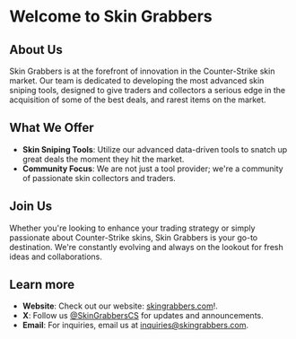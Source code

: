 # Welcome to Skin Grabbers

## About Us

Skin Grabbers is at the forefront of innovation in the Counter-Strike skin market. Our team is dedicated to developing the most advanced skin sniping tools, designed to give traders and collectors a serious edge in the acquisition of some of the best deals, and rarest items on the market.

## What We Offer

-   **Skin Sniping Tools**: Utilize our advanced data-driven tools to snatch up great deals the moment they hit the market.
-   **Community Focus**: We are not just a tool provider; we're a community of passionate skin collectors and traders.

## Join Us

Whether you're looking to enhance your trading strategy or simply passionate about Counter-Strike skins, Skin Grabbers is your go-to destination. We're constantly evolving and always on the lookout for fresh ideas and collaborations.

## Learn more

-   **Website**: Check out our website: [skingrabbers.com](https://skingrabbers.com)!.
-   **X**: Follow us [@SkinGrabbersCS](https://twitter.com/SkinGrabbersCS) for updates and announcements.
-   **Email**: For inquiries, email us at [inquiries@skingrabbers.com](mailto:inquiries@skingrabbers.com).

